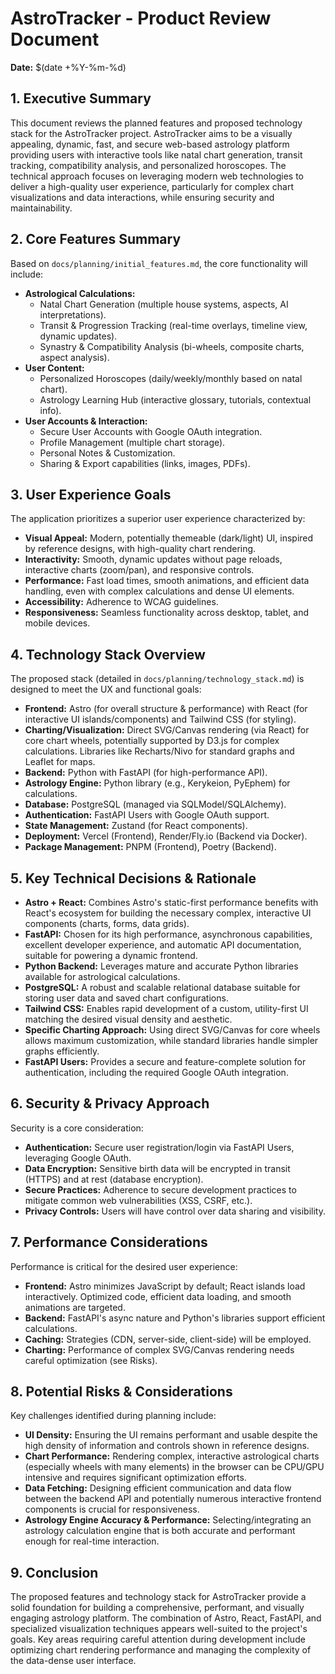 # AstroTracker - Product Review Document

**Date:** $(date +%Y-%m-%d)

## 1. Executive Summary

This document reviews the planned features and proposed technology stack for the AstroTracker project. AstroTracker aims to be a visually appealing, dynamic, fast, and secure web-based astrology platform providing users with interactive tools like natal chart generation, transit tracking, compatibility analysis, and personalized horoscopes. The technical approach focuses on leveraging modern web technologies to deliver a high-quality user experience, particularly for complex chart visualizations and data interactions, while ensuring security and maintainability.

## 2. Core Features Summary

Based on `docs/planning/initial_features.md`, the core functionality will include:

*   **Astrological Calculations:**
    *   Natal Chart Generation (multiple house systems, aspects, AI interpretations).
    *   Transit & Progression Tracking (real-time overlays, timeline view, dynamic updates).
    *   Synastry & Compatibility Analysis (bi-wheels, composite charts, aspect analysis).
*   **User Content:**
    *   Personalized Horoscopes (daily/weekly/monthly based on natal chart).
    *   Astrology Learning Hub (interactive glossary, tutorials, contextual info).
*   **User Accounts & Interaction:**
    *   Secure User Accounts with Google OAuth integration.
    *   Profile Management (multiple chart storage).
    *   Personal Notes & Customization.
    *   Sharing & Export capabilities (links, images, PDFs).

## 3. User Experience Goals

The application prioritizes a superior user experience characterized by:

*   **Visual Appeal:** Modern, potentially themeable (dark/light) UI, inspired by reference designs, with high-quality chart rendering.
*   **Interactivity:** Smooth, dynamic updates without page reloads, interactive charts (zoom/pan), and responsive controls.
*   **Performance:** Fast load times, smooth animations, and efficient data handling, even with complex calculations and dense UI elements.
*   **Accessibility:** Adherence to WCAG guidelines.
*   **Responsiveness:** Seamless functionality across desktop, tablet, and mobile devices.

## 4. Technology Stack Overview

The proposed stack (detailed in `docs/planning/technology_stack.md`) is designed to meet the UX and functional goals:

*   **Frontend:** Astro (for overall structure & performance) with React (for interactive UI islands/components) and Tailwind CSS (for styling).
*   **Charting/Visualization:** Direct SVG/Canvas rendering (via React) for core chart wheels, potentially supported by D3.js for complex calculations. Libraries like Recharts/Nivo for standard graphs and Leaflet for maps.
*   **Backend:** Python with FastAPI (for high-performance API).
*   **Astrology Engine:** Python library (e.g., Kerykeion, PyEphem) for calculations.
*   **Database:** PostgreSQL (managed via SQLModel/SQLAlchemy).
*   **Authentication:** FastAPI Users with Google OAuth support.
*   **State Management:** Zustand (for React components).
*   **Deployment:** Vercel (Frontend), Render/Fly.io (Backend via Docker).
*   **Package Management:** PNPM (Frontend), Poetry (Backend).

## 5. Key Technical Decisions & Rationale

*   **Astro + React:** Combines Astro's static-first performance benefits with React's ecosystem for building the necessary complex, interactive UI components (charts, forms, data grids).
*   **FastAPI:** Chosen for its high performance, asynchronous capabilities, excellent developer experience, and automatic API documentation, suitable for powering a dynamic frontend.
*   **Python Backend:** Leverages mature and accurate Python libraries available for astrological calculations.
*   **PostgreSQL:** A robust and scalable relational database suitable for storing user data and saved chart configurations.
*   **Tailwind CSS:** Enables rapid development of a custom, utility-first UI matching the desired visual density and aesthetic.
*   **Specific Charting Approach:** Using direct SVG/Canvas for core wheels allows maximum customization, while standard libraries handle simpler graphs efficiently.
*   **FastAPI Users:** Provides a secure and feature-complete solution for authentication, including the required Google OAuth integration.

## 6. Security & Privacy Approach

Security is a core consideration:

*   **Authentication:** Secure user registration/login via FastAPI Users, leveraging Google OAuth.
*   **Data Encryption:** Sensitive birth data will be encrypted in transit (HTTPS) and at rest (database encryption).
*   **Secure Practices:** Adherence to secure development practices to mitigate common web vulnerabilities (XSS, CSRF, etc.).
*   **Privacy Controls:** Users will have control over data sharing and visibility.

## 7. Performance Considerations

Performance is critical for the desired user experience:

*   **Frontend:** Astro minimizes JavaScript by default; React islands load interactively. Optimized code, efficient data loading, and smooth animations are targeted.
*   **Backend:** FastAPI's async nature and Python's libraries support efficient calculations.
*   **Caching:** Strategies (CDN, server-side, client-side) will be employed.
*   **Charting:** Performance of complex SVG/Canvas rendering needs careful optimization (see Risks).

## 8. Potential Risks & Considerations

Key challenges identified during planning include:

*   **UI Density:** Ensuring the UI remains performant and usable despite the high density of information and controls shown in reference designs.
*   **Chart Performance:** Rendering complex, interactive astrological charts (especially wheels with many elements) in the browser can be CPU/GPU intensive and requires significant optimization efforts.
*   **Data Fetching:** Designing efficient communication and data flow between the backend API and potentially numerous interactive frontend components is crucial for responsiveness.
*   **Astrology Engine Accuracy & Performance:** Selecting/integrating an astrology calculation engine that is both accurate and performant enough for real-time interaction.

## 9. Conclusion

The proposed features and technology stack for AstroTracker provide a solid foundation for building a comprehensive, performant, and visually engaging astrology platform. The combination of Astro, React, FastAPI, and specialized visualization techniques appears well-suited to the project's goals. Key areas requiring careful attention during development include optimizing chart rendering performance and managing the complexity of the data-dense user interface. 